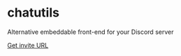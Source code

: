 # chatutils
Alternative embeddable front-end for your Discord server

[Get invite URL](https://titaniumnetwork-dev.github.io/chatutils/generateInvite.html)
